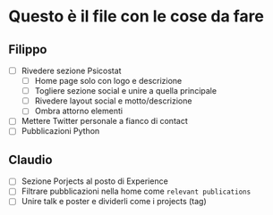# Questo è il file con le cose da fare

## Filippo

- [ ] Rivedere sezione Psicostat
    - [ ] Home page solo con logo e descrizione
    - [ ] Togliere sezione social e unire a quella principale
    - [ ] Rivedere layout social e motto/descrizione
    - [ ] Ombra attorno elementi
- [ ] Mettere Twitter personale a fianco di contact
- [ ] Pubblicazioni Python

## Claudio

- [ ] Sezione Porjects al posto di Experience
- [ ] Filtrare pubblicazioni nella home come `relevant publications`
- [ ] Unire talk e poster e dividerli come i projects (tag)
